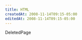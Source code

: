 ```yaml
---
title: HTML
createdAt: 2008-11-14T09:15-05:00
editedAt: 2008-11-14T09:15-05:00
---
```


DeletedPage

